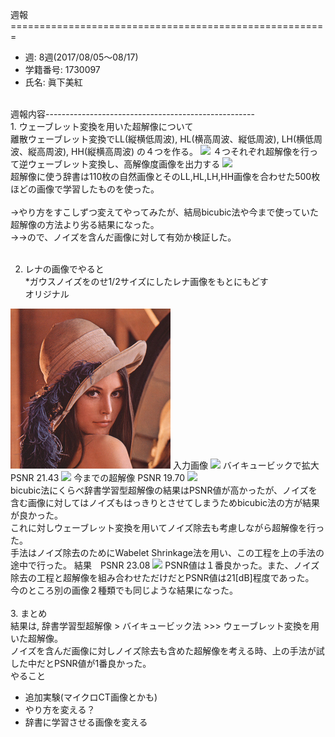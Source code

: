 週報 =======================================================  
* 週: 8週(2017/08/05〜08/17)
* 学籍番号: 1730097 
* 氏名: 眞下美紅 <br>
<br>
週報内容----------------------------------------------------  <br>
1. ウェーブレット変換を用いた超解像について <br>
離散ウェーブレット変換でLL(縦横低周波), HL(横高周波、縦低周波), LH(横低周波、縦高周波), HH(縦横高周波) の４つを作る。
<img src="https://raw.githubusercontent.com/mashimomiku/code/master/image/%E3%82%A6%E3%82%A7%E3%83%BC%E3%83%96%E3%83%AC%E3%83%83%E3%83%88%E5%88%86%E8%A7%A3.png">
４つそれぞれ超解像を行って逆ウェーブレット変換し、高解像度画像を出力する
<img src="https://raw.githubusercontent.com/mashimomiku/code/master/image/%E5%9B%B3.png">
<br>
超解像に使う辞書は110枚の自然画像とそのLL,HL,LH,HH画像を合わせた500枚ほどの画像で学習したものを使った。<br><br>
→やり方をすこしずつ変えてやってみたが、結局bicubic法や今まで使っていた超解像の方法より劣る結果になった。<br>
→→ので、ノイズを含んだ画像に対して有効か検証した。<br><br>

2. レナの画像でやると <br>
*ガウスノイズをのせ1/2サイズにしたレナ画像をもとにもどす<br>
オリジナル <br>  
<img src="https://raw.githubusercontent.com/mashimomiku/ScSR/master/Data/Testing/gnd.bmp">
入力画像  
<img src="https://raw.githubusercontent.com/mashimomiku/code/master/image/noise.bmp">
バイキュービックで拡大　PSNR 21.43
<img src="https://raw.githubusercontent.com/mashimomiku/code/master/image/bicubic.bmp">
今までの超解像 PSNR 19.70                     
<img src="https://raw.githubusercontent.com/mashimomiku/code/master/image/SR.bmp">
<br>
bicubic法にくらべ辞書学習型超解像の結果はPSNR値が高かったが、ノイズを含む画像に対してはノイズもはっきりとさせてしまうためbicubic法の方が結果が良かった。<br>
これに対しウェーブレット変換を用いてノイズ除去も考慮しながら超解像を行った。<br>
手法はノイズ除去のためにWabelet Shrinkage法を用い、この工程を上の手法の途中で行った。
結果　PSNR 23.08
<img src="https://raw.githubusercontent.com/mashimomiku/code/master/image/081103.bmp">
PSNR値は１番良かった。また、ノイズ除去の工程と超解像を組み合わせただけだとPSNR値は21[dB]程度であった。<br>
今のところ別の画像２種類でも同じような結果になった。<br>
<br>
3. まとめ<br>
結果は, 辞書学習型超解像 > バイキュービック法 >>> ウェーブレット変換を用いた超解像。<br>
ノイズを含んだ画像に対しノイズ除去も含めた超解像を考える時、上の手法が試した中だとPSNR値が1番良かった。
<br>
やること<ul>
  <li>追加実験(マイクロCT画像とかも)  </li>
  <li>やり方を変える？         </li>
  <li>辞書に学習させる画像を変える       </li>
</ul>


